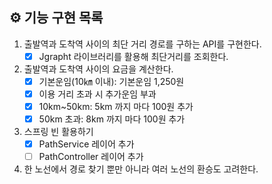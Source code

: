 ## ⚙ 기능 구현 목록

1. 출발역과 도착역 사이의 최단 거리 경로를 구하는 API를 구현한다.
   - [x] Jgrapht 라이브러리를 활용해 최단거리를 조회한다.

2. 출발역과 도착역 사이의 요금을 계산한다.
   - [x] 기본운임(10㎞ 이내): 기본운임 1,250원
   - [x] 이용 거리 초과 시 추가운임 부과
   - [x] 10km~50km: 5km 까지 마다 100원 추가
   - [x] 50km 초과: 8km 까지 마다 100원 추가

3. 스프링 빈 활용하기
   - [x] PathService 레이어 추가
   - [ ] PathController 레이어 추가

5. 한 노선에서 경로 찾기 뿐만 아니라 여러 노선의 환승도 고려한다.
